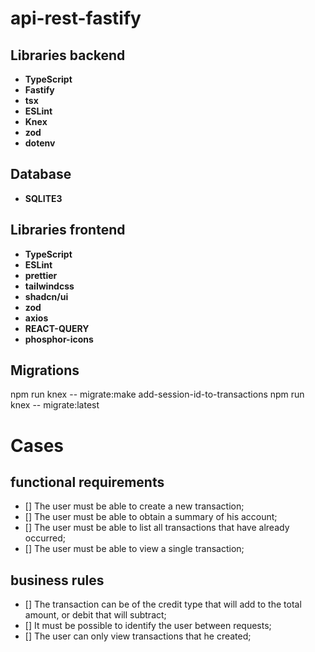 # api-rest-fastify

## Libraries backend

- **TypeScript**
- **Fastify**
- **tsx**
- **ESLint**
- **Knex**
- **zod**
- **dotenv**

## Database
- **SQLITE3**

## Libraries frontend
- **TypeScript**
- **ESLint**
- **prettier**
- **tailwindcss**
- **shadcn/ui**
- **zod**
- **axios**
- **REACT-QUERY**
- **phosphor-icons**


## Migrations
 npm run knex -- migrate:make add-session-id-to-transactions
 npm run knex -- migrate:latest

# Cases
## functional requirements 

- [] The user must be able to create a new transaction;
- [] The user must be able to obtain a summary of his account;
- [] The user must be able to list all transactions that have already occurred;
- [] The user must be able to view a single transaction;

## business rules

- [] The transaction can be of the credit type that will add to the total amount, or debit that will subtract;
- [] It must be possible to identify the user between requests;
- [] The user can only view transactions that he created;